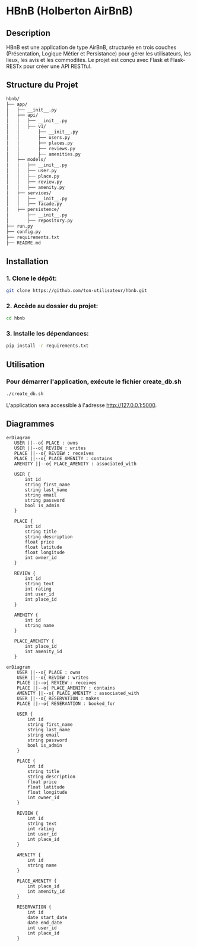 # HBnB (Holberton AirBnB)

## Description

HBnB est une application de type AirBnB, structurée en trois couches (Présentation, Logique Métier et Persistance) pour gérer les utilisateurs, les lieux, les avis et les commodités. Le projet est conçu avec Flask et Flask-RESTx pour créer une API RESTful.

## Structure du Projet

```bash
hbnb/
├── app/
│   ├── __init__.py
│   ├── api/
│   │   ├── __init__.py
│   │   ├── v1/
│   │       ├── __init__.py
│   │       ├── users.py
│   │       ├── places.py
│   │       ├── reviews.py
│   │       ├── amenities.py
│   ├── models/
│   │   ├── __init__.py
│   │   ├── user.py
│   │   ├── place.py
│   │   ├── review.py
│   │   ├── amenity.py
│   ├── services/
│   │   ├── __init__.py
│   │   ├── facade.py
│   ├── persistence/
│       ├── __init__.py
│       ├── repository.py
├── run.py
├── config.py
├── requirements.txt
├── README.md
```

## Installation
### 1. Clone le dépôt:
```bash
git clone https://github.com/ton-utilisateur/hbnb.git
```
### 2. Accède au dossier du projet:
```bash
cd hbnb
```
### 3. Installe les dépendances:
```bash
pip install -r requirements.txt
```

## Utilisation
### Pour démarrer l'application, exécute le fichier **create_db.sh**
```bash
./create_db.sh
```

L'application sera accessible à l'adresse http://127.0.0.1:5000.

## Diagrammes

```mermaid
erDiagram
   USER ||--o{ PLACE : owns
   USER ||--o{ REVIEW : writes
   PLACE ||--o{ REVIEW : receives
   PLACE ||--o{ PLACE_AMENITY : contains
   AMENITY ||--o{ PLACE_AMENITY : associated_with

   USER {
       int id
       string first_name
       string last_name 
       string email
       string password
       bool is_admin
   }

   PLACE {
       int id
       string title
       string description
       float price
       float latitude
       float longitude
       int owner_id 
   }

   REVIEW {
       int id
       string text
       int rating
       int user_id
       int place_id
   }

   AMENITY {
       int id
       string name
   }

   PLACE_AMENITY {
       int place_id
       int amenity_id
   }
```
```mermaid
erDiagram
    USER ||--o{ PLACE : owns
    USER ||--o{ REVIEW : writes
    PLACE ||--o{ REVIEW : receives
    PLACE ||--o{ PLACE_AMENITY : contains
    AMENITY ||--o{ PLACE_AMENITY : associated_with
    USER ||--o{ RESERVATION : makes
    PLACE ||--o{ RESERVATION : booked_for

    USER {
        int id
        string first_name
        string last_name 
        string email
        string password
        bool is_admin
    }

    PLACE {
        int id
        string title
        string description
        float price
        float latitude
        float longitude
        int owner_id 
    }

    REVIEW {
        int id
        string text
        int rating
        int user_id
        int place_id
    }

    AMENITY {
        int id
        string name
    }

    PLACE_AMENITY {
        int place_id
        int amenity_id
    }

    RESERVATION {
        int id
        date start_date
        date end_date
        int user_id
        int place_id
    }
```
